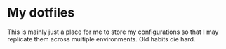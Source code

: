 # My dotfiles

This is mainly just a place for me to store my configurations so that I may replicate them across multiple environments.
Old habits die hard.
